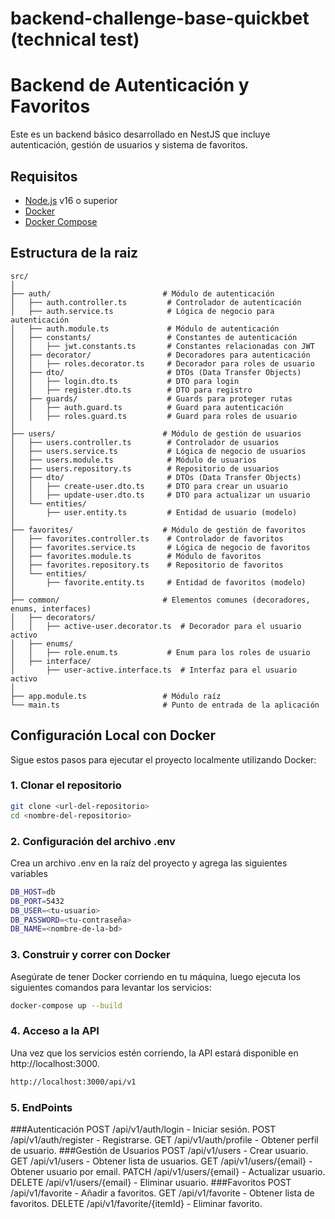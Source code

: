 # backend-challenge-base-quickbet (technical test)
# Backend de Autenticación y Favoritos

Este es un backend básico desarrollado en NestJS que incluye autenticación, gestión de usuarios y sistema de favoritos.

## Requisitos

- [Node.js](https://nodejs.org/) v16 o superior
- [Docker](https://www.docker.com/)
- [Docker Compose](https://docs.docker.com/compose/)
  
## Estructura de la raiz
```
src/
│
├── auth/                         # Módulo de autenticación
│   ├── auth.controller.ts         # Controlador de autenticación
│   ├── auth.service.ts            # Lógica de negocio para autenticación
│   ├── auth.module.ts             # Módulo de autenticación
│   ├── constants/                 # Constantes de autenticación
│   │   ├── jwt.constants.ts       # Constantes relacionadas con JWT
│   ├── decorator/                 # Decoradores para autenticación
│   │   ├── roles.decorator.ts     # Decorador para roles de usuario
│   ├── dto/                       # DTOs (Data Transfer Objects)
│   │   ├── login.dto.ts           # DTO para login
│   │   ├── register.dto.ts        # DTO para registro
│   ├── guards/                    # Guards para proteger rutas
│   │   ├── auth.guard.ts          # Guard para autenticación
│   │   ├── roles.guard.ts         # Guard para roles de usuario
│
├── users/                        # Módulo de gestión de usuarios
│   ├── users.controller.ts        # Controlador de usuarios
│   ├── users.service.ts           # Lógica de negocio de usuarios
│   ├── users.module.ts            # Módulo de usuarios
│   ├── users.repository.ts        # Repositorio de usuarios
│   ├── dto/                       # DTOs (Data Transfer Objects)
│   │   ├── create-user.dto.ts     # DTO para crear un usuario
│   │   ├── update-user.dto.ts     # DTO para actualizar un usuario
│   └── entities/
│       ├── user.entity.ts         # Entidad de usuario (modelo)
│
├── favorites/                    # Módulo de gestión de favoritos
│   ├── favorites.controller.ts    # Controlador de favoritos
│   ├── favorites.service.ts       # Lógica de negocio de favoritos
│   ├── favorites.module.ts        # Módulo de favoritos
│   ├── favorites.repository.ts    # Repositorio de favoritos
│   └── entities/
│       ├── favorite.entity.ts     # Entidad de favoritos (modelo)
│
├── common/                       # Elementos comunes (decoradores, enums, interfaces)
│   ├── decorators/
│   │   ├── active-user.decorator.ts  # Decorador para el usuario activo
│   ├── enums/
│   │   ├── role.enum.ts           # Enum para los roles de usuario
│   ├── interface/
│       ├── user-active.interface.ts  # Interfaz para el usuario activo
│
├── app.module.ts                 # Módulo raíz
└── main.ts                       # Punto de entrada de la aplicación
```

## Configuración Local con Docker

Sigue estos pasos para ejecutar el proyecto localmente utilizando Docker:

### 1. Clonar el repositorio

```bash
git clone <url-del-repositorio>
cd <nombre-del-repositorio>
```

### 2. Configuración del archivo .env
Crea un archivo .env en la raíz del proyecto y agrega las siguientes variables
```bash
DB_HOST=db
DB_PORT=5432
DB_USER=<tu-usuario>
DB_PASSWORD=<tu-contraseña>
DB_NAME=<nombre-de-la-bd>
```
### 3. Construir y correr con Docker
Asegúrate de tener Docker corriendo en tu máquina, luego ejecuta los siguientes comandos para levantar los servicios:
```bash
docker-compose up --build
```
### 4. Acceso a la API
Una vez que los servicios estén corriendo, la API estará disponible en http://localhost:3000.
```bash
http://localhost:3000/api/v1
```
### 5. EndPoints

###Autenticación
POST /api/v1/auth/login - Iniciar sesión.
POST /api/v1/auth/register - Registrarse.
GET /api/v1/auth/profile - Obtener perfil de usuario.
###Gestión de Usuarios
POST /api/v1/users - Crear usuario.
GET /api/v1/users - Obtener lista de usuarios.
GET /api/v1/users/{email} - Obtener usuario por email.
PATCH /api/v1/users/{email} - Actualizar usuario.
DELETE /api/v1/users/{email} - Eliminar usuario.
###Favoritos
POST /api/v1/favorite - Añadir a favoritos.
GET /api/v1/favorite - Obtener lista de favoritos.
DELETE /api/v1/favorite/{itemId} - Eliminar favorito.

